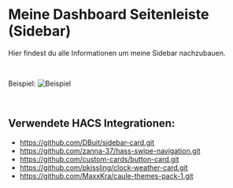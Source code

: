 # Meine Dashboard Seitenleiste (Sidebar)
Hier findest du alle Informationen um meine Sidebar nachzubauen.

<br>

Beispiel:
![Beispiel](https://raw.githubusercontent.com/MaxxKra/README_images/master/Sidebar/Sidebar.gif)

<br>

## Verwendete HACS Integrationen:

- https://github.com/DBuit/sidebar-card.git
- https://github.com/zanna-37/hass-swipe-navigation.git
- https://github.com/custom-cards/button-card.git
- https://github.com/pkissling/clock-weather-card.git
- https://github.com/MaxxKra/caule-themes-pack-1.git